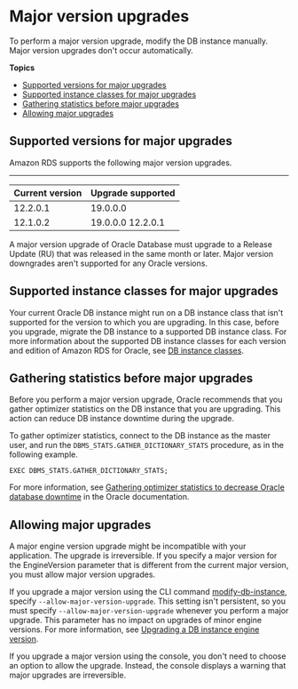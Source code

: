 # Major version upgrades<a name="USER_UpgradeDBInstance.Oracle.Major"></a>

To perform a major version upgrade, modify the DB instance manually\. Major version upgrades don't occur automatically\. 

**Topics**
+ [Supported versions for major upgrades](#USER_UpgradeDBInstance.Oracle.Major.supported-versions)
+ [Supported instance classes for major upgrades](#USER_UpgradeDBInstance.Oracle.Major.instance-classes)
+ [Gathering statistics before major upgrades](#USER_UpgradeDBInstance.Oracle.Major.gathering-stats)
+ [Allowing major upgrades](#USER_UpgradeDBInstance.Oracle.Major.allowing-upgrades)

## Supported versions for major upgrades<a name="USER_UpgradeDBInstance.Oracle.Major.supported-versions"></a>

Amazon RDS supports the following major version upgrades\.


****  

| Current version | Upgrade supported | 
| --- | --- | 
|  12\.2\.0\.1  |  19\.0\.0\.0  | 
|  12\.1\.0\.2  |  19\.0\.0\.0 12\.2\.0\.1  | 

A major version upgrade of Oracle Database must upgrade to a Release Update \(RU\) that was released in the same month or later\. Major version downgrades aren't supported for any Oracle versions\.

## Supported instance classes for major upgrades<a name="USER_UpgradeDBInstance.Oracle.Major.instance-classes"></a>

Your current Oracle DB instance might run on a DB instance class that isn't supported for the version to which you are upgrading\. In this case, before you upgrade, migrate the DB instance to a supported DB instance class\. For more information about the supported DB instance classes for each version and edition of Amazon RDS for Oracle, see [DB instance classes](Concepts.DBInstanceClass.md)\.

## Gathering statistics before major upgrades<a name="USER_UpgradeDBInstance.Oracle.Major.gathering-stats"></a>

Before you perform a major version upgrade, Oracle recommends that you gather optimizer statistics on the DB instance that you are upgrading\. This action can reduce DB instance downtime during the upgrade\.

To gather optimizer statistics, connect to the DB instance as the master user, and run the `DBMS_STATS.GATHER_DICTIONARY_STATS` procedure, as in the following example\.

```
EXEC DBMS_STATS.GATHER_DICTIONARY_STATS;
```

For more information, see [ Gathering optimizer statistics to decrease Oracle database downtime](https://docs.oracle.com/en/database/oracle/oracle-database/12.2/upgrd/database-preparation-tasks-to-complete-before-upgrades.html#GUID-6719608D-F145-403C-8CCE-CF23120BCC2A) in the Oracle documentation\.

## Allowing major upgrades<a name="USER_UpgradeDBInstance.Oracle.Major.allowing-upgrades"></a>

A major engine version upgrade might be incompatible with your application\. The upgrade is irreversible\. If you specify a major version for the EngineVersion parameter that is different from the current major version, you must allow major version upgrades\.

If you upgrade a major version using the CLI command [modify\-db\-instance](https://docs.aws.amazon.com/cli/latest/reference/rds/modify-db-instance.html), specify `--allow-major-version-upgrade`\. This setting isn't persistent, so you must specify `--allow-major-version-upgrade` whenever you perform a major upgrade\. This parameter has no impact on upgrades of minor engine versions\. For more information, see [Upgrading a DB instance engine version](USER_UpgradeDBInstance.Upgrading.md)\.

If you upgrade a major version using the console, you don't need to choose an option to allow the upgrade\. Instead, the console displays a warning that major upgrades are irreversible\.